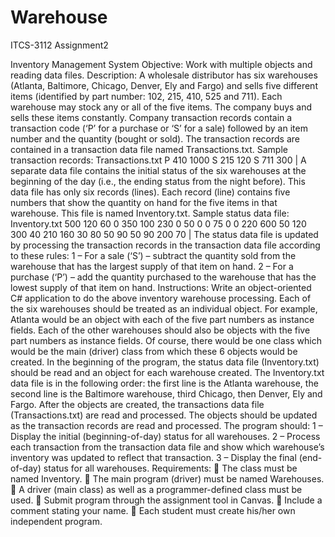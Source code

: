 # Warehouse
ITCS-3112 Assignment2

Inventory Management System
Objective:
Work with multiple objects and reading data files.
Description: A wholesale distributor has six warehouses (Atlanta,
Baltimore, Chicago, Denver, Ely and Fargo) and sells five different items
(identified by part number: 102, 215, 410, 525 and 711). Each warehouse
may stock any or all of the five items. The company buys and sells these items constantly. Company
transaction records contain a transaction code (‘P’ for a purchase or ‘S’ for a sale) followed by an item number
and the quantity (bought or sold).
The transaction records are contained in a transaction data file named Transactions.txt.
Sample transaction records: Transactions.txt
P 410 1000
S 215 120
S 711 300
|
A separate data file contains the initial status of the six warehouses at the beginning of the day (i.e., the ending
status from the night before). This data file has only six records (lines). Each record (line) contains five
numbers that show the quantity on hand for the five items in that warehouse. This file is named Inventory.txt.
Sample status data file: Inventory.txt
500 120 60 0 350
100 230 0 50 0
0 75 0 0 220
600 50 120 300 40
210 160 30 80 50
90 50 90 200 70
|
The status data file is updated by processing the transaction records in the transaction data file according to
these rules:
 1 – For a sale (‘S’) – subtract the quantity sold from the warehouse that
has the largest supply of that item on hand.
 2 – For a purchase (‘P’) – add the quantity purchased to the warehouse
that has the lowest supply of that item on hand.
Instructions:
Write an object-oriented C# application to do the above inventory warehouse processing. Each of the six
warehouses should be treated as an individual object. For example, Atlanta would be an object with each of
the five part numbers as instance fields. Each of the other warehouses should also be objects with the five part
numbers as instance fields. Of course, there would be one class which would be the main (driver) class from
which these 6 objects would be created.
In the beginning of the program, the status data file (Inventory.txt) should be read and an object for each
warehouse created. The Inventory.txt data file is in the following order: the first line is the Atlanta warehouse,
the second line is the Baltimore warehouse, third Chicago, then Denver, Ely and Fargo. After the objects are
created, the transactions data file (Transactions.txt) are read and processed.
The objects should be updated as the transaction records are read and processed.
The program should:
 1 – Display the initial (beginning-of-day) status for all warehouses.
 2 – Process each transaction from the transaction data file and show which
warehouse’s inventory was updated to reflect that transaction.
 3 – Display the final (end-of-day) status for all warehouses.
Requirements:
 The class must be named Inventory.
 The main program (driver) must be named Warehouses.
 A driver (main class) as well as a programmer-defined class must be used.
 Submit program through the assignment tool in Canvas.
 Include a comment stating your name.
 Each student must create his/her own independent program.